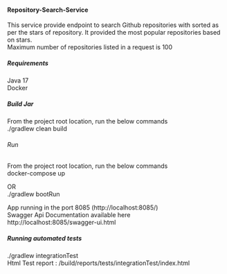 #### Repository-Search-Service

This service provide endpoint to search Github repositories with sorted as per the stars of repository. It provided the most popular repositories based on stars.  
Maximum number of repositories listed in a request is 100

##### Requirements   
Java 17   
Docker


##### Build Jar
From the project root location, run the below commands  
./gradlew clean build

###### Run
From the project root location, run the below commands  
docker-compose up  

OR   
./gradlew bootRun

App running in the port 8085 (http://localhost:8085/)  
Swagger Api Documentation available here  
http://localhost:8085/swagger-ui.html

##### Running automated tests  
./gradlew integrationTest  
Html Test report : <ProjectRoot>/build/reports/tests/integrationTest/index.html
 
